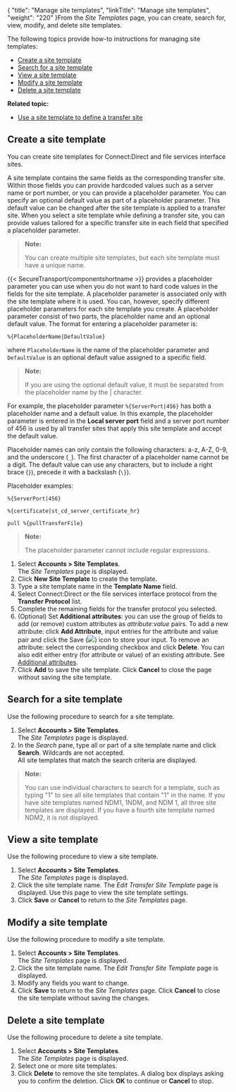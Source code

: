 {
    "title": "Manage site templates",
    "linkTitle": "Manage site templates",
    "weight": "220"
}From the *Site Templates* page, you can create, search for, view, modify, and delete site templates.

The following topics provide how-to instructions for managing site templates:

-   <a href="#Create" class="MCXref xref">Create a site template</a>
-   <a href="#Search" class="MCXref xref">Search for a site template</a>
-   <a href="#View" class="MCXref xref">View a site template</a>
-   <a href="#Modify" class="MCXref xref">Modify a site template</a>
-   <a href="#Delete" class="MCXref xref">Delete a site template</a>

**Related topic:**

-   <a href="../t_st_usesitetemplate" class="MCXref xref">Use a site template to define a transfer site</a>

<span id="Create"></span>

## Create a site template

You can create site templates for Connect:Direct and file services interface sites.

A site template contains the same fields as the corresponding transfer site. Within those fields you can provide hardcoded values such as a server name or port number, or you can provide a placeholder parameter. You can specify an optional default value as part of a placeholder parameter. This default value can be changed after the site template is applied to a transfer site. When you select a site template while defining a transfer site, you can provide values tailored for a specific transfer site in each field that specified a placeholder parameter.

> **Note:**
>
> You can create multiple site templates, but each site template must have a unique name.

{{< SecureTransport/componentshortname  >}} provides a placeholder parameter you can use when you do not want to hard code values in the fields for the site template. A placeholder parameter is associated only with the site template where it is used. You can, however, specify different placeholder parameters for each site template you create. A placeholder parameter consist of two parts, the placeholder name and an optional default value. The format for entering a placeholder parameter is:

`%{PlaceholderName|DefaultValue}`

where `PlaceholderName` is the name of the placeholder parameter and `DefaultValue` is an optional default value assigned to a specific field.

> **Note:**
>
> If you are using the optional default value, it must be separated from the placeholder name by the | character.

For example, the placeholder parameter `%{ServerPort|456}` has both a placeholder name and a default value. In this example, the placeholder parameter is entered in the **Local server port** field and a server port number of 456 is used by all transfer sites that apply this site template and accept the default value.

Placeholder names can only contain the following characters: a-z, A-Z, 0-9, and the underscore (`_`). The first character of a placeholder name cannot be a digit. The default value can use any characters, but to include a right brace (`}`), precede it with a backslash (`\}`).

Placeholder examples:

`%{ServerPort|456}`

`%{certificate|st_cd_server_certificate_hr}`

`pull %{pullTransferFile}`

> **Note:**
>
> The placeholder parameter cannot include regular expressions.

1.  Select **Accounts > Site Templates**.  
    The *Site Templates* page is displayed.
2.  Click **New Site Template** to create the template.
3.  Type a site template name in the **Template Name** field.
4.  Select Connect:Direct or the file services interface protocol from the **Transfer Protocol** list.
5.  Complete the remaining fields for the transfer protocol you selected.
6.  (Optional) Set **Additional attributes**: you can use the group of fields to add (or remove) custom attributes as *attribute:value* pairs. To add a new attribute: click **Add Attribute**, input entries for the attribute and value pair and click the Save (![](/Images/SecureTransport/SaveIcon.png)) icon to store your input. To remove an attribute: select the corresponding checkbox and click **Delete**. You can also edit either entry (for attribute or value) of an existing attribute. See <a href="../../../c_st_setup/t_st_mailtemplates/c_st_mail_template_commands_variables#Addition" class="MCXref xref">Additional attributes</a>.
7.  Click **Add** to save the site template. Click **Cancel** to close the page without saving the site template.

<span id="Search"></span>

## Search for a site template

Use the following procedure to search for a site template.

1.  Select **Accounts > Site Templates**.  
    The *Site Templates* page is displayed.
2.  In the *Search* pane, type all or part of a site template name and click **Search**. Wildcards are not accepted.  
    All site templates that match the search criteria are displayed.

> **Note:**
>
> You can use individual characters to search for a template, such as typing "1" to see all site templates that contain "1" in the name. If you have site templates named NDM1, 1NDM, and NDM 1, all three site templates are displayed. If you have a fourth site template named NDM2, it is not displayed.

<span id="View"></span>

## View a site template

Use the following procedure to view a site template.

1.  Select **Accounts > Site Templates**.  
    The *Site Templates* page is displayed.
2.  Click the site template name. The *Edit Transfer Site Template* page is displayed. Use this page to view the site template settings.
3.  Click **Save** or **Cancel** to return to the *Site Templates* page.

<span id="Modify"></span>

## Modify a site template

Use the following procedure to modify a site template.

1.  Select **Accounts > Site Templates**.  
    The *Site Templates* page is displayed.
2.  Click the site template name. The *Edit Transfer Site Template* page is displayed.
3.  Modify any fields you want to change.
4.  Click **Save** to return to the *Site Templates* page. Click **Cancel** to close the site template without saving the changes.

<span id="Delete"></span>

## Delete a site template

Use the following procedure to delete a site template.

1.  Select **Accounts > Site Templates**.  
    The *Site Templates* page is displayed.
2.  Select one or more site templates.
3.  Click **Delete** to remove the site templates. A dialog box displays asking you to confirm the deletion. Click **OK** to continue or **Cancel** to stop.
